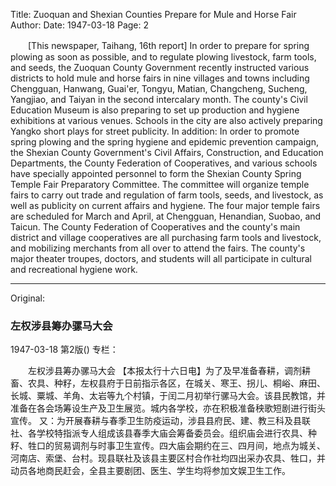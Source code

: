 Title: Zuoquan and Shexian Counties Prepare for Mule and Horse Fair
Author:
Date: 1947-03-18
Page: 2

　　[This newspaper, Taihang, 16th report] In order to prepare for spring plowing as soon as possible, and to regulate plowing livestock, farm tools, and seeds, the Zuoquan County Government recently instructed various districts to hold mule and horse fairs in nine villages and towns including Chengguan, Hanwang, Guai'er, Tongyu, Matian, Changcheng, Sucheng, Yangjiao, and Taiyan in the second intercalary month. The county's Civil Education Museum is also preparing to set up production and hygiene exhibitions at various venues. Schools in the city are also actively preparing Yangko short plays for street publicity.
    In addition: In order to promote spring plowing and the spring hygiene and epidemic prevention campaign, the Shexian County Government's Civil Affairs, Construction, and Education Departments, the County Federation of Cooperatives, and various schools have specially appointed personnel to form the Shexian County Spring Temple Fair Preparatory Committee. The committee will organize temple fairs to carry out trade and regulation of farm tools, seeds, and livestock, as well as publicity on current affairs and hygiene. The four major temple fairs are scheduled for March and April, at Chengguan, Henandian, Suobao, and Taicun. The County Federation of Cooperatives and the county's main district and village cooperatives are all purchasing farm tools and livestock, and mobilizing merchants from all over to attend the fairs. The county's major theater troupes, doctors, and students will all participate in cultural and recreational hygiene work.



<hr /> 

Original: 


### 左权涉县筹办骡马大会

1947-03-18
第2版()
专栏：

　　左权涉县筹办骡马大会
    【本报太行十六日电】为了及早准备春耕，调剂耕畜、农具、种籽，左权县府于日前指示各区，在城关、寒王、拐儿、桐峪、麻田、长城、粟城、羊角、太岩等九个村镇，于闰二月初举行骡马大会。该县民教馆，并准备在各会场筹设生产及卫生展览。城内各学校，亦在积极准备秧歌短剧进行街头宣传。
    又：为开展春耕与春季卫生防疫运动，涉县县府民、建、教三科及县联社、各学校特指派专人组成该县春季大庙会筹备委员会。组织庙会进行农具、种籽、牲口的贸易调剂与时事卫生宣传。四大庙会期约在三、四月间，地点为城关、河南店、索堡、台村。现县联社及该县主要区村合作社均四出采办农具、牲口，并动员各地商民赶会，全县主要剧团、医生、学生均将参加文娱卫生工作。
